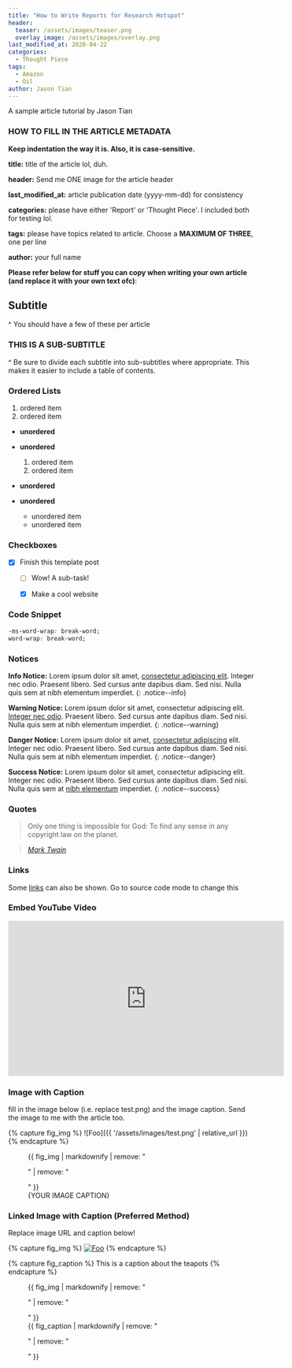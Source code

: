 ```yaml
---
title: "How to Write Reports for Research Hotspot"
header:
  teaser: /assets/images/teaser.png
  overlay_image: /assets/images/overlay.png
last_modified_at: 2020-04-22
categories:
  - Thought Piece
tags:
  - Amazon
  - Oil
author: Jason Tian
---
```


A sample article tutorial by Jason Tian

### HOW TO FILL IN THE ARTICLE METADATA

**Keep indentation the way it is. Also, it is case-sensitive.**

**title:** title of the article lol, duh.

**header:** Send me ONE image for the article header

**last_modified_at:** article publication date (yyyy-mm-dd) for consistency

**categories:** please have either 'Report' or 'Thought Piece'. I included both for testing lol.

**tags:** please have topics related to article. Choose a **MAXIMUM OF THREE**, one per line

**author:** your full name



**Please refer below for stuff you can copy when writing your own article (and replace it with your own text ofc)**:



## Subtitle

^ You should have a few of these per article



### THIS IS A SUB-SUBTITLE

^ Be sure to divide each subtitle into sub-subtitles where appropriate. This makes it easier to include a table of contents.

### Ordered Lists

1. ordered item
2. ordered item 
  * **unordered**
  * **unordered** 
    1. ordered item
    2. ordered item

  * **unordered**
  * **unordered** 
    * unordered item
    * unordered item
### Checkboxes

- [x] Finish this template post
  - [ ] Wow! A sub-task!
  - [x] Make a cool website



### Code Snippet

```css
-ms-word-wrap: break-word;
word-wrap: break-word;
```



### Notices

**Info Notice:** Lorem ipsum dolor sit amet, [consectetur adipiscing elit](#). Integer nec odio. Praesent libero. Sed cursus ante dapibus diam. Sed nisi. Nulla quis sem at nibh elementum imperdiet.
{: .notice--info}

**Warning Notice:** Lorem ipsum dolor sit amet, consectetur adipiscing elit. [Integer nec odio](#). Praesent libero. Sed cursus ante dapibus diam. Sed nisi. Nulla quis sem at nibh elementum imperdiet.
{: .notice--warning}

**Danger Notice:** Lorem ipsum dolor sit amet, [consectetur adipiscing](#) elit. Integer nec odio. Praesent libero. Sed cursus ante dapibus diam. Sed nisi. Nulla quis sem at nibh elementum imperdiet.
{: .notice--danger}

**Success Notice:** Lorem ipsum dolor sit amet, consectetur adipiscing elit. Integer nec odio. Praesent libero. Sed cursus ante dapibus diam. Sed nisi. Nulla quis sem at [nibh elementum](#) imperdiet.
{: .notice--success}



### Quotes

> Only one thing is impossible for God: To find any sense in any copyright law on the planet.

> <cite><a href="http://www.brainyquote.com/quotes/quotes/m/marktwain163473.html">Mark Twain</a></cite>



### Links

Some [links](http://www.google.ca) can also be shown. Go to source code mode to change this



### Embed YouTube Video

<iframe width="560" height="315" src="https://www.youtube.com/embed/fMjIG1HYvHM" frameborder="0" allow="accelerometer; autoplay; encrypted-media; gyroscope; picture-in-picture" allowfullscreen></iframe>



### Image with Caption

fill in the image below (i.e. replace test.png) and the image caption. Send the image to me with the article too.

{% capture fig_img %}
![Foo]({{ '/assets/images/test.png' | relative_url }})
{% endcapture %}

<figure>
  {{ fig_img | markdownify | remove: "<p>" | remove: "</p>" }}
  <figcaption>{YOUR IMAGE CAPTION}</figcaption>
</figure>


### Linked Image with Caption (Preferred Method)

Replace image URL and caption below!

{% capture fig_img %}
[![Foo](https://images.unsplash.com/photo-1541943869728-4bd4f450c8f5?ixlib=rb-1.2.1&q=80&fm=jpg&crop=entropy&cs=tinysrgb&w=800&fit=max&ixid=eyJhcHBfaWQiOjF9)](https://unsplash.com/)
{% endcapture %}

{% capture fig_caption %}
This is a caption about the teapots
{% endcapture %}

<figure>
  {{ fig_img | markdownify | remove: "<p>" | remove: "</p>" }}
  <figcaption>{{ fig_caption | markdownify | remove: "<p>" | remove: "</p>" }}</figcaption>
</figure>